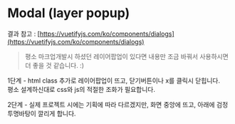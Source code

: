 # Modal \(layer popup\)

결과 참고 : [https://vuetifyjs.com/ko/components/dialogs](https://vuetifyjs.com/ko/components/dialogs) 

> 평소 마크업개발시 하셨던 레이어팝업이 있다면 내용만 조금 바꿔서 사용하시면 더 좋을 것 같습니다. :\)



1단계 - html class 추가로 레이어팝업이 뜨고, 닫기버튼이나 x를 클릭시 닫힙니다.  
            평소 설계하신대로 css와 js의 적절한 조화가 필요합니다. 

2단계 - 실제 프로젝트 시에는 기획에 따라 다르겠지만, 화면 중앙에 뜨고, 아래에 검정 투명바탕이 깔리게 합니다. 



